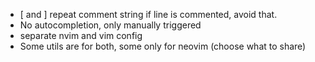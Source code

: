 - [<space> and ]<space> repeat comment string if line is commented, avoid that.
- No autocompletion, only manually triggered
- separate nvim and vim config
- Some utils are for both, some only for neovim (choose what to share)
